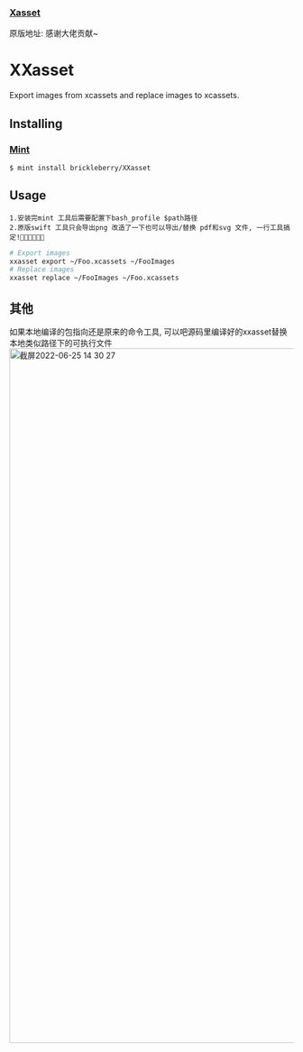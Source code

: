 ### [Xasset](https://github.com/KelaKing/Xasset)
原版地址: 感谢大佬贡献~



# XXasset

Export images from xcassets and replace images to xcassets.

## Installing
### [Mint](https://github.com/yonaskolb/mint)
```
$ mint install brickleberry/XXasset
```

## Usage
```
1.安装完mint 工具后需要配置下bash_profile $path路径
2.原版swift 工具只会导出png 改造了一下也可以导出/替换 pdf和svg 文件, 一行工具搞定!👏🏻👏🏻👏🏻
```

```sh
# Export images
xxasset export ~/Foo.xcassets ~/FooImages
# Replace images
xxasset replace ~/FooImages ~/Foo.xcassets
```

## 其他
如果本地编译的包指向还是原来的命令工具, 可以吧源码里编译好的xxasset替换本地类似路径下的可执行文件
<img width="1233" alt="截屏2022-06-25 14 30 27" src="https://user-images.githubusercontent.com/6902330/175761543-8970dd2c-659b-4f57-a56f-a3c95958f0c6.png">
